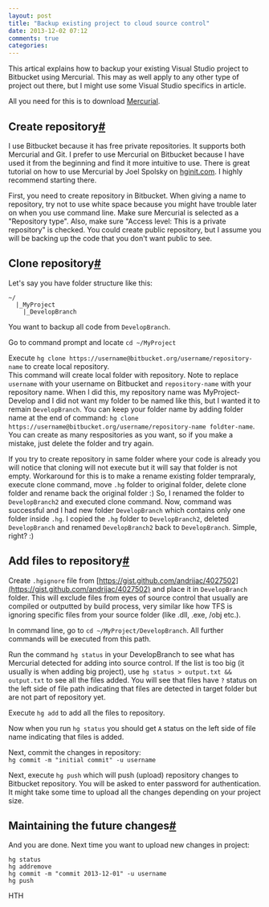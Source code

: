 ```yaml
---
layout: post
title: "Backup existing project to cloud source control"
date: 2013-12-02 07:12
comments: true
categories: 
---
```


This artical explains how to backup your existing Visual Studio project to Bitbucket using Mercurial. This may as well apply to any other type of project out there, but I might use some Visual Studio specifics in article.

All you need for this is to download [Mercurial](http://mercurial.selenic.com/).

Create repository<a name="create" href="#create" class="anchor">#</a>
-

I use Bitbucket because it has free private repositories. It supports both Mercurial and Git.
I prefer to use Mercurial on Bitbucket because I have used it from the beginning and find it more intuitive to use.
There is great tutorial on how to use Mercurial by Joel Spolsky on [hginit.com](http://hginit.com). I highly recommend starting there.

First, you need to create repository in Bitbucket. When giving a name to repository, try not to use white space because you might have trouble later on when you use command line. Make sure Mercurial is selected as a "Repository type". 
Also, make sure "Access level: This is a private repository" is checked. You could create public repository, but I assume you will be backing up the code that you don't want public to see.

Clone repository<a name="clone" href="#clone" class="anchor">#</a>
-

Let's say you have folder structure like this:

    ~/
      |_MyProject
        |_DevelopBranch     

You want to backup all code from `DevelopBranch`.

Go to command prompt and locate `cd ~/MyProject`

Execute `hg clone https://username@bitbucket.org/username/repository-name` to create local repository.<br />
This command will create local folder with repository.
Note to replace `username` with your username on Bitbucket and `repository-name` with your repository name.
When I did this, my repository name was MyProject-Develop and I did not want my folder to be named like this, but I wanted it to remain `DevelopBranch`. You can keep your folder name by adding folder name at the end of command:
`hg clone https://username@bitbucket.org/username/repository-name foldter-name`. You can create as many respositories as you want, so if you make a mistake, just delete the folder and try again.

If you try to create repository in same folder where your code is already you will notice that cloning will not execute but it will say that folder is not empty. 
Workaround for this is to make a rename existing folder tempraraly, execute clone command, move `.hg` folder to original folder, delete clone folder and rename back the original folder :)
So, I renamed the folder to `DevelopBranch2` and executed clone command. Now, command was successful and I had new folder `DevelopBranch` which contains only one folder inside `.hg`. I copied the `.hg` folder to `DevelopBranch2`, deleted `DevelopBranch` and renamed `DevelopBranch2` back to `DevelopBranch`. Simple, right? :)

Add files to repository<a name="add" href="#add" class="anchor">#</a>
-

Create `.hgignore` file from [https://gist.github.com/andrijac/4027502](https://gist.github.com/andrijac/4027502) and place it in `DevelopBranch` folder. This will exclude files from eyes of source control that usually are compiled or outputted by build process, very similar like how TFS is ignoring specific files from your source folder (like .dll, .exe, /obj etc.).

In command line, go to `cd ~/MyProject/DevelopBranch`. All further commands will be executed from this path.

Run the command `hg status` in your DevelopBranch to see what has Mercurial detected for adding into source control. If the list is too big (it usually is when adding big project), use `hg status > output.txt && output.txt` to see all the files added. You will see that files have `?` status on the left side of file path indicating that files are detected in target folder but are not part of repository yet. 

Execute `hg add` to add all the files to repository. 

Now when you run `hg status` you should get `A` status on the left side of file name indicating that files is added.

Next, commit the changes in repository: <br /> 
`hg commit -m "initial commit" -u username`

Next, execute `hg push` which will push (upload) repository changes to Bitbucket repository.
You will be asked to enter password for authentication.
It might take some time to upload all the changes depending on your project size.

Maintaining the future changes<a name="maintain" href="#maintain" class="anchor">#</a>
-

And you are done. Next time you want to upload new changes in project:

    hg status
    hg addremove
    hg commit -m "commit 2013-12-01" -u username
    hg push

HTH
